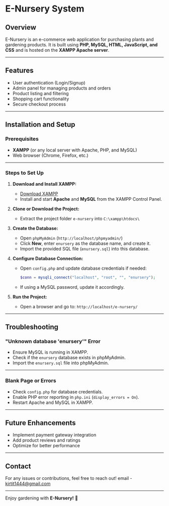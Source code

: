 # E-Nursery System

## Overview
E-Nursery is an e-commerce web application for purchasing plants and gardening products. It is built using **PHP, MySQL, HTML, JavaScript, and CSS** and is hosted on the **XAMPP Apache server**.

-----------------------------------------------------------------------------------------------------------------------------------------------------------------------------------------------------------------------------------

## Features
- User authentication (Login/Signup)
- Admin panel for managing products and orders
- Product listing and filtering
- Shopping cart functionality
- Secure checkout process
  
-----------------------------------------------------------------------------------------------------------------------------------------------------------------------------------------------------------------------------------

## Installation and Setup
### Prerequisites
- **XAMPP** (or any local server with Apache, PHP, and MySQL)
- Web browser (Chrome, Firefox, etc.)
  
-----------------------------------------------------------------------------------------------------------------------------------------------------------------------------------------------------------------------------------

### Steps to Set Up
1. **Download and Install XAMPP:**
   - [Download XAMPP](https://www.apachefriends.org/index.html)
   - Install and start **Apache** and **MySQL** from the XAMPP Control Panel.

2. **Clone or Download the Project:**
   - Extract the project folder `e-nursery` into `C:\xampp\htdocs\`

3. **Create the Database:**
   - Open `phpMyAdmin` (`http://localhost/phpmyadmin/`)
   - Click **New**, enter `enursery` as the database name, and create it.
   - Import the provided SQL file (`enursery.sql`) into this database.

4. **Configure Database Connection:**
   - Open `config.php` and update database credentials if needed:
     ```php
     $conn = mysqli_connect("localhost", "root", "", "enursery");
     ```
   - If using a MySQL password, update it accordingly.

5. **Run the Project:**
   - Open a browser and go to: `http://localhost/e-nursery/`
  
-----------------------------------------------------------------------------------------------------------------------------------------------------------------------------------------------------------------------------------


## Troubleshooting
### "Unknown database 'enursery'" Error
- Ensure MySQL is running in XAMPP.
- Check if the `enursery` database exists in phpMyAdmin.
- Import the `enursery.sql` file into phpMyAdmin.

-----------------------------------------------------------------------------------------------------------------------------------------------------------------------------------------------------------------------------------

### Blank Page or Errors
- Check `config.php` for database credentials.
- Enable PHP error reporting in `php.ini` (`display_errors = On`).
- Restart Apache and MySQL in XAMPP.

-----------------------------------------------------------------------------------------------------------------------------------------------------------------------------------------------------------------------------------

## Future Enhancements
- Implement payment gateway integration
- Add product reviews and ratings
- Optimize for better performance

----------------------------------------------------------------------------------------------------------------------------------------------------------------------------------------------------------------------------------  

## Contact
For any issues or contributions, feel free to reach out!
email - kirtit1444@gmail.com

------------------------------------------------------------------------------------------------------------------------------------------------------------------------------------------------------------------------------------------
Enjoy gardening with **E-Nursery!** 🌱



